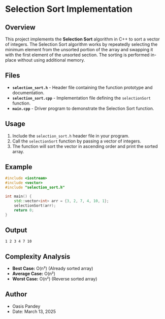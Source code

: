 # Selection Sort Implementation

## Overview
This project implements the **Selection Sort** algorithm in C++ to sort a vector of integers. The Selection Sort algorithm works by repeatedly selecting the minimum element from the unsorted portion of the array and swapping it with the first element of the unsorted section. The sorting is performed in-place without using additional memory.

## Files
- **`selection_sort.h`** - Header file containing the function prototype and documentation.
- **`selection_sort.cpp`** - Implementation file defining the `selectionSort` function.
- **`main.cpp`** - Driver program to demonstrate the Selection Sort function.

## Usage
1. Include the `selection_sort.h` header file in your program.
2. Call the `selectionSort` function by passing a vector of integers.
3. The function will sort the vector in ascending order and print the sorted array.

## Example
```cpp
#include <iostream>
#include <vector>
#include "selection_sort.h"

int main() {
    std::vector<int> arr = {3, 2, 7, 4, 10, 1};
    selectionSort(arr);
    return 0;
}
```

## Output
```
1 2 3 4 7 10 
```

## Complexity Analysis
- **Best Case:** O(n²) (Already sorted array)
- **Average Case:** O(n²)
- **Worst Case:** O(n²) (Reverse sorted array)

## Author
- Oasis Pandey
- Date: March 13, 2025